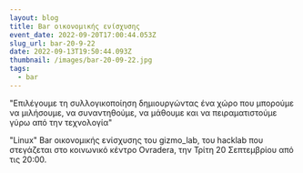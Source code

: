 ```yaml
---
layout: blog
title: Bar οικονομικής ενίσχυσης
event_date: 2022-09-20T17:00:44.053Z
slug_url: bar-20-9-22
date: 2022-09-13T19:50:44.093Z
thumbnail: /images/bar-20-09-22.jpg
tags:
  - bar
---
```

"Επιλέγουμε τη συλλογικοποίηση δημιουργώντας ένα χώρο που μπορούμε να μιλήσουμε, να συναντηθούμε, να μάθουμε και να πειραματιστούμε γύρω από την τεχνολογία"

"Linux" Bar οικονομικής ενίσχυσης του gizmo_lab, του hacklab που στεγάζεται στο κοινωνικό κέντρο Ovradera, την Τρίτη 20 Σεπτεμβρίου από τις 20:00.